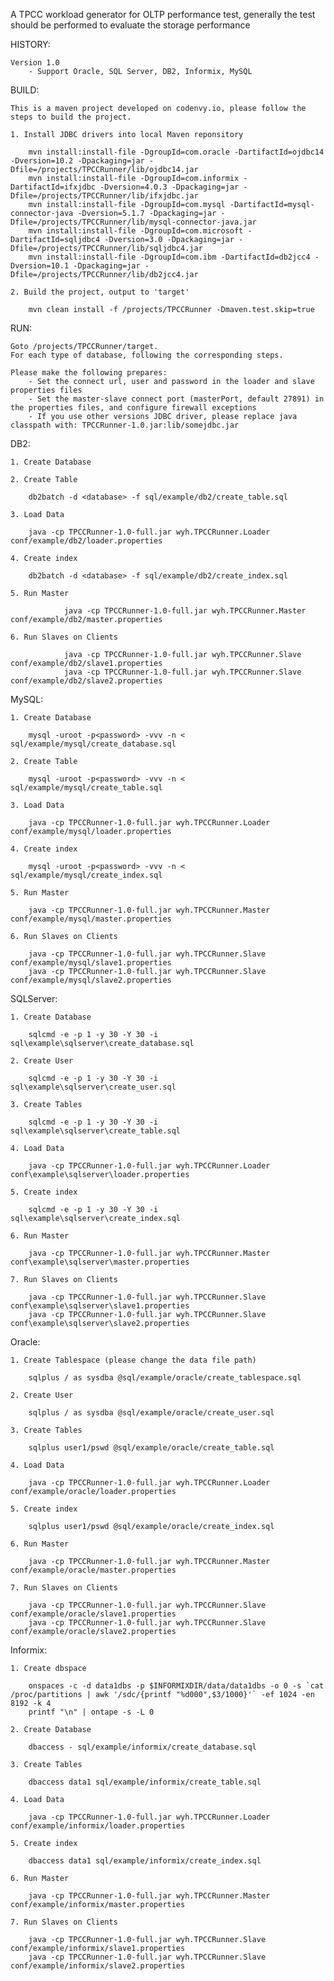 A TPCC workload generator for OLTP performance test, generally the test should be performed to evaluate the storage performance


HISTORY:

    Version 1.0
        - Support Oracle, SQL Server, DB2, Informix, MySQL



BUILD:

    This is a maven project developed on codenvy.io, please follow the steps to build the project.

    1. Install JDBC drivers into local Maven reponsitory
    
        mvn install:install-file -DgroupId=com.oracle -DartifactId=ojdbc14 -Dversion=10.2 -Dpackaging=jar -Dfile=/projects/TPCCRunner/lib/ojdbc14.jar
        mvn install:install-file -DgroupId=com.informix -DartifactId=ifxjdbc -Dversion=4.0.3 -Dpackaging=jar -Dfile=/projects/TPCCRunner/lib/ifxjdbc.jar
        mvn install:install-file -DgroupId=com.mysql -DartifactId=mysql-connector-java -Dversion=5.1.7 -Dpackaging=jar -Dfile=/projects/TPCCRunner/lib/mysql-connector-java.jar
        mvn install:install-file -DgroupId=com.microsoft -DartifactId=sqljdbc4 -Dversion=3.0 -Dpackaging=jar -Dfile=/projects/TPCCRunner/lib/sqljdbc4.jar
        mvn install:install-file -DgroupId=com.ibm -DartifactId=db2jcc4 -Dversion=10.1 -Dpackaging=jar -Dfile=/projects/TPCCRunner/lib/db2jcc4.jar
    
    2. Build the project, output to 'target'
        
        mvn clean install -f /projects/TPCCRunner -Dmaven.test.skip=true



RUN:

    Goto /projects/TPCCRunner/target.
    For each type of database, following the corresponding steps.

    Please make the following prepares:
        - Set the connect url, user and password in the loader and slave properties files
        - Set the master-slave connect port (masterPort, default 27891) in the properties files, and configure firewall exceptions
        - If you use other versions JDBC driver, please replace java classpath with: TPCCRunner-1.0.jar:lib/somejdbc.jar


DB2:
   
	1. Create Database
	
	2. Create Table
		
		db2batch -d <database> -f sql/example/db2/create_table.sql
	
	3. Load Data

		java -cp TPCCRunner-1.0-full.jar wyh.TPCCRunner.Loader conf/example/db2/loader.properties

	4. Create index
		
		db2batch -d <database> -f sql/example/db2/create_index.sql

	5. Run Master
		
                java -cp TPCCRunner-1.0-full.jar wyh.TPCCRunner.Master conf/example/db2/master.properties

    6. Run Slaves on Clients

                java -cp TPCCRunner-1.0-full.jar wyh.TPCCRunner.Slave conf/example/db2/slave1.properties
                java -cp TPCCRunner-1.0-full.jar wyh.TPCCRunner.Slave conf/example/db2/slave2.properties

MySQL:

	1. Create Database
		
		mysql -uroot -p<password> -vvv -n < sql/example/mysql/create_database.sql

	2. Create Table

		mysql -uroot -p<password> -vvv -n < sql/example/mysql/create_table.sql

	3. Load Data
		
		java -cp TPCCRunner-1.0-full.jar wyh.TPCCRunner.Loader conf/example/mysql/loader.properties

	4. Create index

		mysql -uroot -p<password> -vvv -n < sql/example/mysql/create_index.sql

	5. Run Master

		java -cp TPCCRunner-1.0-full.jar wyh.TPCCRunner.Master conf/example/mysql/master.properties

	6. Run Slaves on Clients

		java -cp TPCCRunner-1.0-full.jar wyh.TPCCRunner.Slave conf/example/mysql/slave1.properties
		java -cp TPCCRunner-1.0-full.jar wyh.TPCCRunner.Slave conf/example/mysql/slave2.properties


SQLServer:

	1. Create Database

		sqlcmd -e -p 1 -y 30 -Y 30 -i sql\example\sqlserver\create_database.sql

	2. Create User

		sqlcmd -e -p 1 -y 30 -Y 30 -i sql\example\sqlserver\create_user.sql

	3. Create Tables

		sqlcmd -e -p 1 -y 30 -Y 30 -i sql\example\sqlserver\create_table.sql
		
	4. Load Data
		
		java -cp TPCCRunner-1.0-full.jar wyh.TPCCRunner.Loader conf\example\sqlserver\loader.properties

	5. Create index

		sqlcmd -e -p 1 -y 30 -Y 30 -i sql\example\sqlserver\create_index.sql

	6. Run Master

		java -cp TPCCRunner-1.0-full.jar wyh.TPCCRunner.Master conf\example\sqlserver\master.properties

	7. Run Slaves on Clients

		java -cp TPCCRunner-1.0-full.jar wyh.TPCCRunner.Slave conf\example\sqlserver\slave1.properties
		java -cp TPCCRunner-1.0-full.jar wyh.TPCCRunner.Slave conf\example\sqlserver\slave2.properties


Oracle:

	1. Create Tablespace (please change the data file path)

		sqlplus / as sysdba @sql/example/oracle/create_tablespace.sql
		
	2. Create User

		sqlplus / as sysdba @sql/example/oracle/create_user.sql

	3. Create Tables

		sqlplus user1/pswd @sql/example/oracle/create_table.sql

	4. Load Data
		
		java -cp TPCCRunner-1.0-full.jar wyh.TPCCRunner.Loader conf/example/oracle/loader.properties

	5. Create index

		sqlplus user1/pswd @sql/example/oracle/create_index.sql

	6. Run Master

		java -cp TPCCRunner-1.0-full.jar wyh.TPCCRunner.Master conf/example/oracle/master.properties

	7. Run Slaves on Clients

		java -cp TPCCRunner-1.0-full.jar wyh.TPCCRunner.Slave conf/example/oracle/slave1.properties
		java -cp TPCCRunner-1.0-full.jar wyh.TPCCRunner.Slave conf/example/oracle/slave2.properties

Informix:

	1. Create dbspace

		onspaces -c -d data1dbs -p $INFORMIXDIR/data/data1dbs -o 0 -s `cat /proc/partitions | awk '/sdc/{printf "%d000",$3/1000}'` -ef 1024 -en 8192 -k 4
		printf "\n" | ontape -s -L 0

	2. Create Database

		dbaccess - sql/example/informix/create_database.sql

	3. Create Tables

		dbaccess data1 sql/example/informix/create_table.sql
		
	4. Load Data
		
		java -cp TPCCRunner-1.0-full.jar wyh.TPCCRunner.Loader conf/example/informix/loader.properties

	5. Create index

		dbaccess data1 sql/example/informix/create_index.sql

	6. Run Master

		java -cp TPCCRunner-1.0-full.jar wyh.TPCCRunner.Master conf/example/informix/master.properties

	7. Run Slaves on Clients

		java -cp TPCCRunner-1.0-full.jar wyh.TPCCRunner.Slave conf/example/informix/slave1.properties
		java -cp TPCCRunner-1.0-full.jar wyh.TPCCRunner.Slave conf/example/informix/slave2.properties

